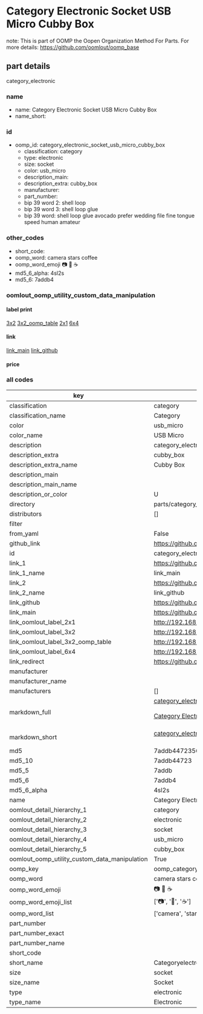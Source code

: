 # Category Electronic Socket USB Micro Cubby Box  

note: This is part of OOMP the Oopen Organization Method For Parts. For more details: https://github.com/oomlout/oomp_base

##  part details
  



category_electronic



### name
* name: Category Electronic Socket USB Micro Cubby Box
* name_short: 
### id
* oomp_id: category_electronic_socket_usb_micro_cubby_box
  * classification: category
  * type: electronic
  * size: socket
  * color: usb_micro
  * description_main: 
  * description_extra: cubby_box
  * manufacturer: 
  * part_number: 
  * bip 39 word 2: shell loop
  * bip 39 word 3: shell loop glue
  * bip 39 word: shell loop glue avocado prefer wedding file fine tongue speed human amateur

### other_codes
* short_code: 
* oomp_word: camera stars coffee
* oomp_word_emoji :camera: :stars: :coffee:
* md5_6_alpha: 4sl2s
* md5_6: 7addb4






### oomlout_oomp_utility_custom_data_manipulation
#### label print
[3x2](http://192.168.1.245:1112/?label=oomp%204sl2s)
[3x2_oomp_table](http://192.168.1.108:1112/?label=oomp%204sl2s)
[2x1](http://192.168.1.242:1112/?label=oomp%204sl2s)
[6x4](http://192.168.1.55:1112/?label=oomp%204sl2s)    

#### link

[link_main](https://github.com/oomlout/oomlout_oomp_version_1_messy/tree/main/parts/category_electronic_socket_usb_micro_cubby_box) [link_github](https://github.com/oomlout/oomlout_oomp_version_1_messy/tree/main/parts/category_electronic_socket_usb_micro_cubby_box)                             

#### price







### all codes 
| key | value |  
| --- | --- |  
| classification | category |  
| classification_name | Category |  
| color | usb_micro |  
| color_name | USB Micro |  
| description | category_electronic |  
| description_extra | cubby_box |  
| description_extra_name | Cubby Box |  
| description_main |  |  
| description_main_name |  |  
| description_or_color | U  |  
| directory | parts/category_electronic_socket_usb_micro_cubby_box |  
| distributors | [] |  
| filter |  |  
| from_yaml | False |  
| github_link | https://github.com/oomlout/oomlout_oomp_part_src/tree/main/parts/category_electronic_socket_usb_micro_cubby_box |  
| id | category_electronic_socket_usb_micro_cubby_box |  
| link_1 | https://github.com/oomlout/oomlout_oomp_version_1_messy/tree/main/parts/category_electronic_socket_usb_micro_cubby_box |  
| link_1_name | link_main |  
| link_2 | https://github.com/oomlout/oomlout_oomp_version_1_messy/tree/main/parts/category_electronic_socket_usb_micro_cubby_box |  
| link_2_name | link_github |  
| link_github | https://github.com/oomlout/oomlout_oomp_version_1_messy/tree/main/parts/category_electronic_socket_usb_micro_cubby_box |  
| link_main | https://github.com/oomlout/oomlout_oomp_version_1_messy/tree/main/parts/category_electronic_socket_usb_micro_cubby_box |  
| link_oomlout_label_2x1 | http://192.168.1.242:1112/?label=oomp%204sl2s |  
| link_oomlout_label_3x2 | http://192.168.1.245:1112/?label=oomp%204sl2s |  
| link_oomlout_label_3x2_oomp_table | http://192.168.1.108:1112/?label=oomp%204sl2s |  
| link_oomlout_label_6x4 | http://192.168.1.55:1112/?label=oomp%204sl2s |  
| link_redirect | https://github.com/oomlout/oomlout_oomp_version_1_messy/tree/main/parts/category_electronic_socket_usb_micro_cubby_box |  
| manufacturer |  |  
| manufacturer_name |  |  
| manufacturers | [] |  
| markdown_full | [category_electronic_socket_usb_micro_cubby_box](none)<br>[](none)<br>[Category Electronic Socket Usb Micro Cubby Box](none)<br><br> |  
| markdown_short | [category_electronic_socket_usb_micro_cubby_box](none)<br><br> |  
| md5 | 7addb4472356cac7e3d4e0fec7e0fe2b |  
| md5_10 | 7addb44723 |  
| md5_5 | 7addb |  
| md5_6 | 7addb4 |  
| md5_6_alpha | 4sl2s |  
| name | Category Electronic Socket USB Micro Cubby Box |  
| oomlout_detail_hierarchy_1 | category |  
| oomlout_detail_hierarchy_2 | electronic |  
| oomlout_detail_hierarchy_3 | socket |  
| oomlout_detail_hierarchy_4 | usb_micro |  
| oomlout_detail_hierarchy_5 | cubby_box |  
| oomlout_oomp_utility_custom_data_manipulation | True |  
| oomp_key | oomp_category_electronic_socket_usb_micro_cubby_box |  
| oomp_word | camera stars coffee |  
| oomp_word_emoji | :camera: :stars: :coffee: |  
| oomp_word_emoji_list | [':camera:', ':stars:', ':coffee:'] |  
| oomp_word_list | ['camera', 'stars', 'coffee'] |  
| part_number |  |  
| part_number_exact |  |  
| part_number_name |  |  
| short_code |  |  
| short_name | Categoryelectronic |  
| size | socket |  
| size_name | Socket |  
| type | electronic |  
| type_name | Electronic |  
